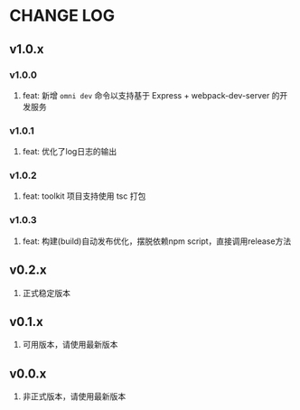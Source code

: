 # CHANGE LOG

## v1.0.x
### v1.0.0
1. feat: 新增 `omni dev` 命令以支持基于 Express + webpack-dev-server 的开发服务

### v1.0.1
1. feat: 优化了log日志的输出

### v1.0.2
1. feat: toolkit 项目支持使用 tsc 打包

### v1.0.3
1. feat: 构建(build)自动发布优化，摆脱依赖npm script，直接调用release方法

## v0.2.x
1. 正式稳定版本

## v0.1.x
1. 可用版本，请使用最新版本

## v0.0.x
1. 非正式版本，请使用最新版本